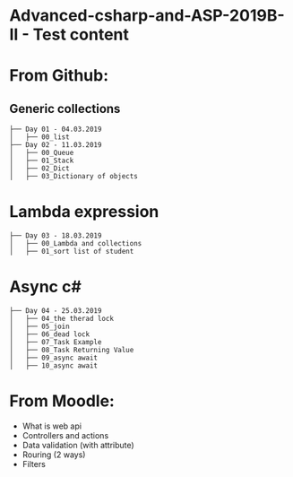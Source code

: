 # Advanced-csharp-and-ASP-2019B-II - Test content

# From Github: 
## Generic collections
```
├── Day 01 - 04.03.2019
│   ├── 00_list
├── Day 02 - 11.03.2019
│   ├── 00_Queue
│   ├── 01_Stack
│   ├── 02_Dict
│   ├── 03_Dictionary of objects
```
# Lambda expression
```
├── Day 03 - 18.03.2019
│   ├── 00_Lambda and collections
│   ├── 01_sort list of student
```
# Async c#
```
├── Day 04 - 25.03.2019
│   ├── 04_the therad lock
│   ├── 05_join
│   ├── 06_dead lock
│   ├── 07_Task Example
│   ├── 08_Task Returning Value
│   ├── 09_async await
│   ├── 10_async await
```

# From Moodle:
* What is web api
* Controllers and actions
* Data validation (with attribute)
* Rouring (2 ways)
* Filters
